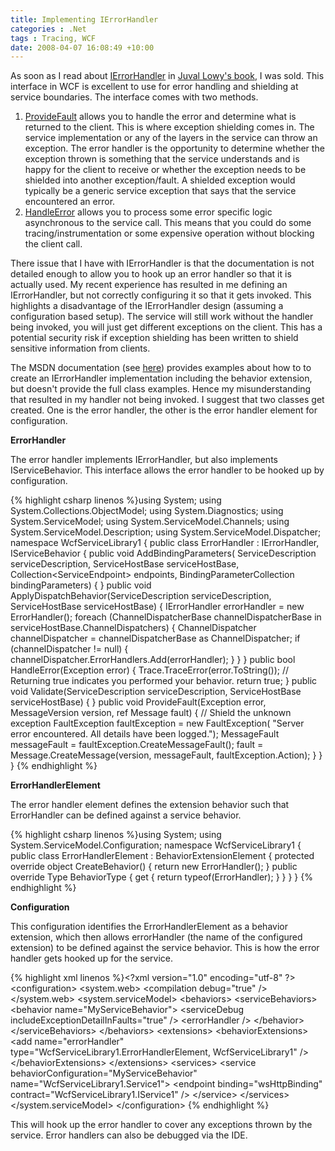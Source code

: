 ```yaml
---
title: Implementing IErrorHandler
categories : .Net
tags : Tracing, WCF
date: 2008-04-07 16:08:49 +10:00
---
```


As soon as I read about [IErrorHandler][0] in [Juval Lowy's book][1], I was sold. This interface in WCF is excellent to use for error handling and shielding at service boundaries. The interface comes with two methods. 

1. [ProvideFault][2] allows you to handle the error and determine what is returned to the client. This is where exception shielding comes in. The service implementation or any of the layers in the service can throw an exception. The error handler is the opportunity to determine whether the exception thrown is something that the service understands and is happy for the client to receive or whether the exception needs to be shielded into another exception/fault. A shielded exception would typically be a generic service exception that says that the service encountered an error.
1. [HandleError][3] allows you to process some error specific logic asynchronous to the service call. This means that you could do some tracing/instrumentation or some expensive operation without blocking the client call.

There issue that I have with IErrorHandler is that the documentation is not detailed enough to allow you to hook up an error handler so that it is actually used. My recent experience has resulted in me defining an IErrorHandler, but not correctly configuring it so that it gets invoked. This highlights a disadvantage of the IErrorHandler design (assuming a configuration based setup). The service will still work without the handler being invoked, you will just get different exceptions on the client. This has a potential security risk if exception shielding has been written to shield sensitive information from clients.

The MSDN documentation (see [here][0]) provides examples about how to to create an IErrorHandler implementation including the behavior extension, but doesn't provide the full class examples. Hence my misunderstanding that resulted in my handler not being invoked. I suggest that two classes get created. One is the error handler, the other is the error handler element for configuration.

**ErrorHandler**

The error handler implements IErrorHandler, but also implements IServiceBehavior. This interface allows the error handler to be hooked up by configuration.

{% highlight csharp linenos %}using System; using System.Collections.ObjectModel; using System.Diagnostics; using System.ServiceModel; using System.ServiceModel.Channels; using System.ServiceModel.Description; using System.ServiceModel.Dispatcher; namespace WcfServiceLibrary1 { public class ErrorHandler : IErrorHandler, IServiceBehavior { public void AddBindingParameters( ServiceDescription serviceDescription, ServiceHostBase serviceHostBase, Collection<ServiceEndpoint&gt; endpoints, BindingParameterCollection bindingParameters) { } public void ApplyDispatchBehavior(ServiceDescription serviceDescription, ServiceHostBase serviceHostBase) { IErrorHandler errorHandler = new ErrorHandler(); foreach (ChannelDispatcherBase channelDispatcherBase in serviceHostBase.ChannelDispatchers) { ChannelDispatcher channelDispatcher = channelDispatcherBase as ChannelDispatcher; if (channelDispatcher != null) { channelDispatcher.ErrorHandlers.Add(errorHandler); } } } public bool HandleError(Exception error) { Trace.TraceError(error.ToString()); // Returning true indicates you performed your behavior. return true; } public void Validate(ServiceDescription serviceDescription, ServiceHostBase serviceHostBase) { } public void ProvideFault(Exception error, MessageVersion version, ref Message fault) { // Shield the unknown exception FaultException faultException = new FaultException( "Server error encountered. All details have been logged."); MessageFault messageFault = faultException.CreateMessageFault(); fault = Message.CreateMessage(version, messageFault, faultException.Action); } } } {% endhighlight %}

**ErrorHandlerElement**

The error handler element defines the extension behavior such that ErrorHandler can be defined against a service behavior.

{% highlight csharp linenos %}using System; using System.ServiceModel.Configuration; namespace WcfServiceLibrary1 { public class ErrorHandlerElement : BehaviorExtensionElement { protected override object CreateBehavior() { return new ErrorHandler(); } public override Type BehaviorType { get { return typeof(ErrorHandler); } } } } {% endhighlight %}

**Configuration**

This configuration identifies the ErrorHandlerElement as a behavior extension, which then allows errorHandler (the name of the configured extension) to be defined against the service behavior. This is how the error handler gets hooked up for the service.

{% highlight xml linenos %}<?xml version="1.0" encoding="utf-8" ?&gt; <configuration&gt; <system.web&gt; <compilation debug="true" /&gt; </system.web&gt; <system.serviceModel&gt; <behaviors&gt; <serviceBehaviors&gt; <behavior name="MyServiceBehavior"&gt; <serviceDebug includeExceptionDetailInFaults="true" /&gt; <errorHandler /&gt; </behavior&gt; </serviceBehaviors&gt; </behaviors&gt; <extensions&gt; <behaviorExtensions&gt; <add name="errorHandler" type="WcfServiceLibrary1.ErrorHandlerElement, WcfServiceLibrary1" /&gt; </behaviorExtensions&gt; </extensions&gt; <services&gt; <service behaviorConfiguration="MyServiceBehavior" name="WcfServiceLibrary1.Service1"&gt; <endpoint binding="wsHttpBinding" contract="WcfServiceLibrary1.IService1" /&gt; </service&gt; </services&gt; </system.serviceModel&gt; </configuration&gt; {% endhighlight %}

This will hook up the error handler to cover any exceptions thrown by the service. Error handlers can also be debugged via the IDE.

[0]: http://msdn2.microsoft.com/en-us/library/system.servicemodel.dispatcher.ierrorhandler.aspx
[1]: http://www.amazon.com/gp/product/0596101627/ref=cm_cr_pr_product_top
[2]: http://msdn2.microsoft.com/en-us/library/system.servicemodel.dispatcher.ierrorhandler.providefault.aspx
[3]: http://msdn2.microsoft.com/en-us/library/system.servicemodel.dispatcher.ierrorhandler.handleerror.aspx

